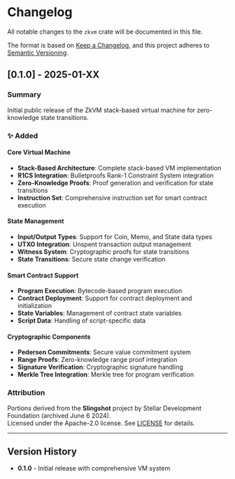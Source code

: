 # Changelog

All notable changes to the `zkvm` crate will be documented in this file.

The format is based on [Keep a Changelog](https://keepachangelog.com/en/1.0.0/),
and this project adheres to [Semantic Versioning](https://semver.org/spec/v2.0.0.html).

## [0.1.0] - 2025-01-XX

### Summary
Initial public release of the ZkVM stack-based virtual machine for zero-knowledge state transitions.

### ✨ Added

#### Core Virtual Machine
- **Stack-Based Architecture**: Complete stack-based VM implementation
- **R1CS Integration**: Bulletproofs Rank-1 Constraint System integration
- **Zero-Knowledge Proofs**: Proof generation and verification for state transitions
- **Instruction Set**: Comprehensive instruction set for smart contract execution

#### State Management
- **Input/Output Types**: Support for Coin, Memo, and State data types
- **UTXO Integration**: Unspent transaction output management
- **Witness System**: Cryptographic proofs for state transitions
- **State Transitions**: Secure state change verification

#### Smart Contract Support
- **Program Execution**: Bytecode-based program execution
- **Contract Deployment**: Support for contract deployment and initialization
- **State Variables**: Management of contract state variables
- **Script Data**: Handling of script-specific data

#### Cryptographic Components
- **Pedersen Commitments**: Secure value commitment system
- **Range Proofs**: Zero-knowledge range proof integration
- **Signature Verification**: Cryptographic signature handling
- **Merkle Tree Integration**: Merkle tree for program verification



### Attribution
Portions derived from the **Slingshot** project by Stellar Development Foundation (archived June 6 2024).  
Licensed under the Apache-2.0 license. See [LICENSE](../../LICENSE) for details.

---

## Version History

- **0.1.0** - Initial release with comprehensive VM system 

<!-- No compare link: initial release -->